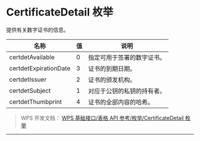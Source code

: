 # CertificateDetail 枚举

提供有关数字证书的信息。

| 名称                  | 值  | 说明                       |
|-----------------------|-----|----------------------------|
| certdetAvailable      | 0   | 指定可用于签署的数字证书。 |
| certdetExpirationDate | 3   | 证书的到期日期。           |
| certdetIssuer         | 2   | 证书的颁发机构。           |
| certdetSubject        | 1   | 对应于公钥的私钥的持有者。 |
| certdetThumbprint     | 4   | 证书的全部内容的哈希。     |

> WPS 开发文档： [WPS 基础接口/表格 API 参考/枚举/CertificateDetail 枚举](https://qn.cache.wpscdn.cn/encs/doc/office_v19/topics/WPS%20%E5%9F%BA%E7%A1%80%E6%8E%A5%E5%8F%A3/%E8%A1%A8%E6%A0%BC%20API%20%E5%8F%82%E8%80%83/%E6%9E%9A%E4%B8%BE/CertificateDetail%20%E6%9E%9A%E4%B8%BE.html)

------------------------------------------------------------------------
